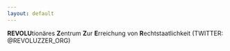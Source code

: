 ```yaml
---
layout: default
---
```


**REVOLU**tionäres **Z**entrum **Z**ur **E**rreichung von **R**echtstaatlichkeit
(TWITTER: @REVOLUZZER_ORG)
